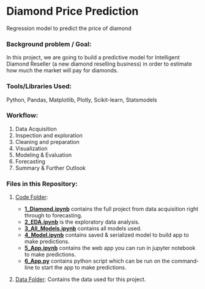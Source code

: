 # Diamond Price Prediction
Regression model to predict the price of diamond
   
### Background problem / Goal:
In this project, we are going to build a predictive model for Intelligent Diamond Reseller (a new diamond reselling business) in order to estimate how much the market will pay for diamonds. 

### Tools/Libraries Used: 
Python, Pandas, Matplotlib, Plotly, Scikit-learn, Statsmodels

### Workflow:
1. Data Acquisition
2. Inspection and exploration
3. Cleaning and preparation
4. Visualization
5. Modeling & Evaluation
6. Forecasting
7. Summary & Further Outlook

### Files in this Repository:
1. [Code Folder](https://github.com/pbamoo/Diamond_Price_Predict/tree/main/Code):       

      - [**1_Diamond.ipynb**](https://github.com/pbamoo/Diamond_Price_Predict/blob/main/Code/1_Diamond.ipynb) contains the full project from data acquisition right through to forecasting.
      - [**2_EDA.ipynb**](https://github.com/pbamoo/Diamond_Price_Predict/blob/main/Code/2_EDA.ipynb) is the exploratory data analysis.
      - [**3_All_Models.ipynb**](https://github.com/pbamoo/Diamond_Price_Predict/blob/main/Code/3_All_Models.ipynb) contains all models used.
      - [**4_Model.ipynb**](https://github.com/pbamoo/Diamond_Price_Predict/blob/main/Code/4_Model.ipynb) contains saved & serialized model to build app to make predictions.
      - [**5_App.ipynb**](https://github.com/pbamoo/Diamond_Price_Predict/blob/main/Code/5_App.ipynb) contains the web app you can run in jupyter notebook to make predictions.
      - [**6_App.py**](https://github.com/pbamoo/Diamond_Price_Predict/blob/main/Code/6_App.py) contains python script which can be run on the command-line to start the app to make predictions.


2. [Data Folder](https://github.com/pbamoo/Diamond_Price_Predict/tree/main/Data): Contains the data used for this project.
